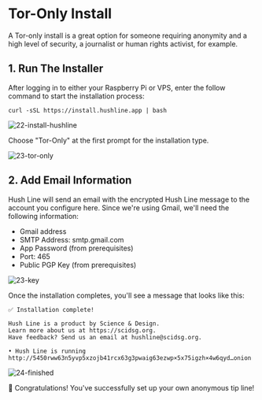 # Tor-Only Install

A Tor-only install is a great option for someone requiring anonymity and a high level of security, a journalist or human rights activist, for example.

## 1. Run The Installer

After logging in to either your Raspberry Pi or VPS, enter the follow command to start the installation process:

`curl -sSL https://install.hushline.app | bash`

![22-install-hushline](https://github.com/scidsg/project-info/assets/28545431/fa1b19b1-6893-4197-b314-92e44701922b)

Choose "Tor-Only" at the first prompt for the installation type.

![23-tor-only](https://github.com/scidsg/project-info/assets/28545431/89ab37a1-8a55-444d-b414-d03aae739c92)

## 2. Add Email Information

Hush Line will send an email with the encrypted Hush Line message to the account you configure here. Since we're using Gmail, we'll need the following information:

- Gmail address
- SMTP Address: smtp.gmail.com
- App Password (from prerequisites)
- Port: 465
- Public PGP Key (from prerequisites)
  
![23-key](https://github.com/scidsg/project-info/assets/28545431/4c5649d8-940f-4490-b9f3-522ed477e43b)

Once the installation completes, you'll see a message that looks like this:

```
✅ Installation complete!

Hush Line is a product by Science & Design.
Learn more about us at https://scidsg.org.
Have feedback? Send us an email at hushline@scidsg.org.

• Hush Line is running
http://5450rww63n5yvp5xzojb41rcx63g3pwaig63ezwp×5x75igzh×4w6qyd…onion
```

![24-finished](https://github.com/scidsg/project-info/assets/28545431/63625c47-a4cf-4195-ba6a-3930c4592fbb)

🎉 Congratulations! You've successfully set up your own anonymous tip line! 
